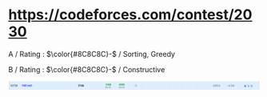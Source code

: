 # https://codeforces.com/contest/2030

A / Rating : $\color{#8C8C8C}-$ / Sorting, Greedy

B / Rating : $\color{#8C8C8C}-$ / Constructive

![My Image](https://github.com/kss418/Codeforces/blob/main/Images/979.png)
